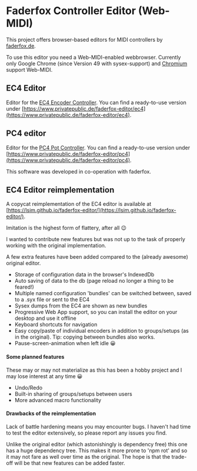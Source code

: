 # Faderfox Controller Editor (Web-MIDI)
This project offers browser-based editors for MIDI controllers by [faderfox.de](http://faderfox.de).

To use this editor you need a Web-MIDI-enabled webbrowser. Currently only Google Chrome (since Version 49 with sysex-support) and [Chromium](https://www.chromium.org/Home) support Web-MIDI.

## EC4 Editor

Editor for the [EC4 Encoder Controller](http://www.faderfox.de/ec4.html). You can find a ready-to-use version under [https://www.privatepublic.de/faderfox-editor/ec4](https://www.privatepublic.de/faderfox-editor/ec4).

## PC4 editor

Editor for the [PC4 Pot Controller](http://faderfox.de/pc4.html). You can find a ready-to-use version under [https://www.privatepublic.de/faderfox-editor/pc4](https://www.privatepublic.de/faderfox-editor/pc4).


This software was developed in co-operation with faderfox.


## EC4 Editor reimplementation

A copycat reimplementation of the EC4 editor is available at [https://lsim.github.io/faderfox-editor/](https://lsim.github.io/faderfox-editor/).

Imitation is the highest form of flattery, after all 😉

I wanted to contribute new features but was not up to the task of properly working with the original implementation.

A few extra features have been added compared to the (already awesome) original editor.

- Storage of configuration data in the browser's IndexedDb
- Auto saving of data to the db (page reload no longer a thing to be feared!)
- Multiple named configuration 'bundles' can be switched between, saved to a .syx file or sent to the EC4
- Sysex dumps from the EC4 are shown as new bundles
- Progressive Web App support, so you can install the editor on your desktop and use it offline
- Keyboard shortcuts for navigation
- Easy copy/paste of individual encoders in addition to groups/setups (as in the original). Tip: copying between bundles also works.
- Pause-screen-animation when left idle 😀

#### Some planned features

These may or may not materialize as this has been a hobby project and I may lose interest at any time 😀

- Undo/Redo
- Built-in sharing of groups/setups between users
- More advanced macro functionality

#### Drawbacks of the reimplementation
Lack of battle hardening means you may encounter bugs. I haven't had time to test the editor extensively, so please report any issues you find.

Unlike the original editor (which astonishingly is dependency free) this one has a huge dependency tree. This makes it more prone to 'npm rot' and so it may not fare as well over time as the original. The hope is that the trade-off will be that new features can be added faster.
